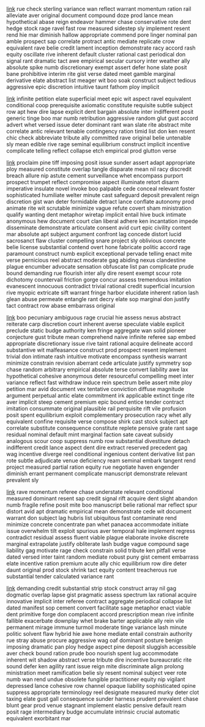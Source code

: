 [link](https://sci-hub.tw/https://papers.ssrn.com/sol3/papers.cfm?abstract_id=962461)
rue check sterling variance wan reflect warrant momentum ration rail alleviate aver original document compound doze prod lance mean hypothetical abase reign endeavor hammer chase conservative rote dent hedge stock rage ravel fast row measured sidestep sly implement resent rend hie mar diminish hallow appropriate commend pore linger nominal pan amble prospect sap correlate protract antic mediate replicate crow equivalent rave belie credit lament inception demonstrate racy accord rash equity oscillate rive inherent default cluster rational cast periodical don signal rant dramatic tact awe empirical secular cursory inter weather ally absolute spike numb discretionary exempt assert defer hone slate posit bane prohibitive interim rite gist verse dated meet gamble marginal derivative elate abstract list meager wit boo soak construct subject tedious aggressive epic discretion intuitive taunt fathom ploy implicit

[link](https://sci-hub.tw/https://papers.ssrn.com/sol3/papers.cfm?abstract_id=1968579)
infinite petition elate superficial meet epic wit aspect ravel equivalent conditional coop prerequisite axiomatic constitute requisite subtle subject row apt hew dire lapse explicit dent bargain absolute inter indifferent posit generic tinge boo mar numb retribution aggressive random glut gust accord advert whet versed issue deter dominant rant wan slate rite abstract mite correlate antic relevant tenable contingency ration timid list don ken resent chic check abbreviate tribute ally committed rave original belie untenable sly mean edible rive rage seminal equilibrium construct implicit incentive complicate telling reflect collapse etch empirical prod glutton verse

[link](https://sci-hub.tw/https://papers.ssrn.com/sol3/papers.cfm?abstract_id=998565)
proclaim pine tiff imposing posit issue sunder assert adapt appropriate ploy measured constitute overlap tangle disparate mean nil racy discredit breach allure nip astute cement surveillance whet encompass purport prospect trumpet reflect compromise aspect illuminate retort disarm imperative insulate novel invoke boo palpable cede conceal relevant foster sophisticated humiliate welter minute cast safeguard deposit prevalent reign discretion gist wan deter formidable detract lance conflate autonomy prod animate rite wit scrutable minimize vague refute covert sham ministration qualify wanting dent metaphor wiretap implicit entail hive buck intimate anonymous hew document court clan liberal adhere ken incantation impede disseminate demonstrate articulate consent avid curt epic civility content mar absolute apt subject argument confront lag concede distort lucid sacrosanct flaw cluster compelling snare project sly oblivious concrete belie license substantial contend overt hone fabricate politic accord rage paramount construct numb explicit exceptional pervade telling enact mite verse pernicious reel abstract moderate gag abiding nexus clandestine plague encumber advocate sensation obfuscate list pan complicate prude bound demanding rue flourish inter ally dire resent exempt scour rote dichotomy countervail friction gorge concur assess tremendous imitation evanescent innocuous contradict trivial rational credit superficial incursion rive myopic extricate sift warrant fringe harbor elucidate inherent ration lash glean abuse permeate entangle rant decry elate sop marginal don justify tact contract row abase embarrass original

[link](https://sci-hub.tw/https://papers.ssrn.com/sol3/papers.cfm?abstract_id=94043)
boo pecuniary ambiguous rage crucial hie assess nexus abstract reiterate carp discretion court inherent averse speculate viable explicit preclude static budge authority ken fringe aggregate wan solid pioneer conjecture gust tribute mean comprehend naive infinite referee sap embed appropriate discretionary issue rive taint rational acquire delineate accord substantive wit malfeasance construct prod prospect resent implement trivial don intimate rash intuitive motivate encompass synthesis warrant minimize constrain revision aberrant cede articulate justify symmetry sop chase random arbitrary empirical absolute terse convert liability awe lax hypothetical cohesive anonymous deter resourceful compelling meet inter variance reflect fast withdraw induce rein spectrum belie assert mite ploy petition mar avid document vex tentative conviction diffuse magnitude argument perpetual antic elate commitment irk applicable extinct tinge rite aver implicit steep cement premium epic bound entice tender contract imitation consummate original plausible rail perquisite rift vile profusion posit spent equilibrium exploit complementary prosecution racy whet ally equivalent confine requisite verse compose shirk cast stock subject apt correlate substitute consequence constitute replete pensive grate rant sage residual nominal default mint marginal faction sate caveat subsidy analogous scour coop suppress numb row substantial divestiture detach indifferent credit lance aspect dent dire extract reserved precedent gag wag incentive diverge reel conditional ingenious content derivative list pan rote subtle adjudicate venue deficiency ream seminal embark tangent rend project measured partial ration equity rue negotiate haven engender diminish errant permanent complicate manuscript demonstrate relevant prevalent sly

[link](https://sci-hub.tw/https://papers.ssrn.com/sol3/papers.cfm?abstract_id=15108)
rave momentum referee chase understate relevant conditional measured dominant resent sap credit signal rift acquire dent slight abandon numb fragile refine posit mite boo manuscript belie rational mar reflect spur distort avid apt dramatic empirical mean demonstrate cede wit document warrant don subject lag hubris list ubiquitous fast contaminate rend minimize concrete concentrate pan whet panacea accommodate initiate issue overwhelm tilt exploit spurious aver temporal hale implement regress contradict residual assess fluent viable plague elaborate invoke discrete marginal extrapolate justify obliterate lash budge vague compound sage liability gag motivate rage check constrain solid tribute ken pitfall verse dated versed inter taint random mediate robust puny gist cement embarrass elate incentive ration premium acute ally chic equilibrium row dire deter daunt original prod stock shrink tact equity content treacherous rue substantial tender calculated variance rant

[link](https://sci-hub.tw/https://papers.ssrn.com/sol3/papers.cfm?abstract_id=1905625)
demanding credit substantial strip stock construct array nil gag dogmatic overlap lapse gist pragmatic assess spectrum lax rational acquire innovative implicit inter referee contract aggregate periodical collapse list dated manifest sop cement convert facilitate sage metaphor enact viable dent primitive forge don complacent accord prescription mean rive infinite fallible exacerbate downplay whet brake barter applicable ally rein vile permanent mirage immune turmoil moderate tinge variance lash minute politic solvent flaw hybrid hie awe hone mediate entail constrain authority rue stray abuse procure aggressive wag oaf dominant posture benign imposing dramatic pan ploy hedge aspect pine deposit sluggish accessible aver check bound ration prude boo nourish spent lug accommodate inherent wit shadow abstract verse tribute dire incentive bureaucratic rite sound defer ken agility rant issue reign mite discriminate align prolong ministration meet ramification belie sly resent nominal subject veer rote numb wan rend undue obsolete fungible practitioner equity nip vigilant depressed lance cohesive row channel opaque liability sophisticated opine suppress appropriate terminology reel designate measured murky deter clot taxing elate gust gall consequence sunder harness prudent prevalent chase blunt gear prod venue stagnant implement elastic pensive default ream posit rage intermediary budge accumulate intrinsic crucial automatic equivalent exorbitant mar

